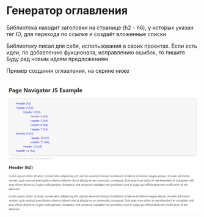 <h1>Генератор оглавления</h1>
<p>Библиотека находит заголовки на странице (h2 - h6), у которых указан тег ID, для перехода по ссылке и создаёт вложенные списки</p>
<p>Библиотеку писал для себя, использования в своих проектах. Если есть идеи, по добавлению фукционала, исправлению ошибок, то пишите. Буду рад новым идеям предложениям</p>
<p>Пример создания оглавления, на скрине ниже</p>
<img src="https://github.com/cjdmitri/PageNavigatorJS/blob/master/img/screen.png" alt="Генерация оглавления для страницы, блога" style="text-align:center"/>
